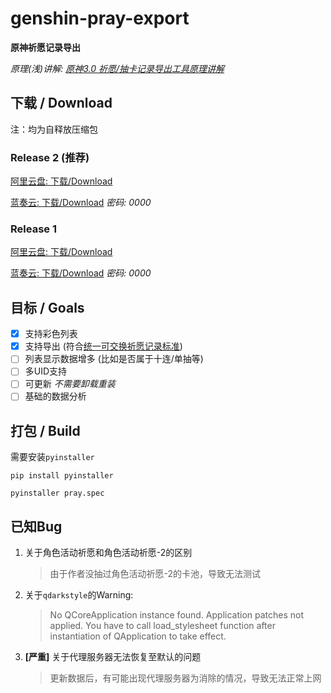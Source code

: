 # genshin-pray-export

**原神祈愿记录导出**

*原理(浅)讲解: [原神3.0 祈愿/抽卡记录导出工具原理讲解](https://www.bilibili.com/video/BV1cY4y1u758)*

## 下载 / Download

注：均为自释放压缩包

### Release 2 (推荐)
[阿里云盘: 下载/Download](https://www.aliyundrive.com/s/rzJhKpizZ6Z)

[蓝奏云: 下载/Download](https://auroraziling.lanzouv.com/iKiEs0am4v6j) *密码: 0000*

### Release 1
[阿里云盘: 下载/Download](https://www.aliyundrive.com/s/rmi1YWstzXv)

[蓝奏云: 下载/Download](https://auroraziling.lanzouv.com/iF7b30am4qkd) *密码: 0000*

## 目标 / Goals

- [x] 支持彩色列表
- [x] 支持导出 (符合[统一可交换祈愿记录标准](https://github.com/DGP-Studio/Snap.Genshin/wiki/StandardFormat))
- [ ] 列表显示数据增多 (比如是否属于十连/单抽等)
- [ ] 多UID支持
- [ ] 可更新 *不需要卸载重装*
- [ ] 基础的数据分析

## 打包 / Build

需要安装`pyinstaller`
```commandline
pip install pyinstaller
```

```commandline
pyinstaller pray.spec
```

## 已知Bug

1. 关于角色活动祈愿和角色活动祈愿-2的区别
   > 由于作者没抽过角色活动祈愿-2的卡池，导致无法测试

2. 关于`qdarkstyle`的Warning:
   >No QCoreApplication instance found. Application patches not applied. You have to call load_stylesheet function after instantiation of QApplication to take effect.

3. **[严重]** 关于代理服务器无法恢复至默认的问题
   > 更新数据后，有可能出现代理服务器为消除的情况，导致无法正常上网
